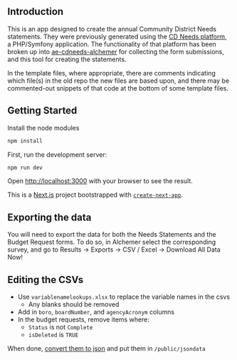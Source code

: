 ## Introduction
This is an app designed to create the annual Community District Needs statements.  They were previously generated using the [CD Needs platform](https://github.com/NYCPlanning/ose-CD-Needs), a PHP/Symfony application.  The functionality of that platform has been broken up into [ae-cdneeds-alchemer](https://github.com/NYCPlanning/ae-cdneeds-alchemer) for collecting the form submissions, and this tool for creating the statements.

In the template files, where appropriate, there are comments indicating which file(s) in the old repo the new files are based upon, and there may be commented-out snippets of that code at the bottom of some template files.

## Getting Started

Install the node modules
```bash
npm install
```

First, run the development server:
```bash
npm run dev
```

Open [http://localhost:3000](http://localhost:3000) with your browser to see the result.

This is a [Next.js](https://nextjs.org/) project bootstrapped with [`create-next-app`](https://github.com/vercel/next.js/tree/canary/packages/create-next-app).


## Exporting the data
You will need to export the data for both the Needs Statements and the Budget Request forms.  To do so, in Alchemer select the corresponding survey, and go to Results -> Exports -> CSV / Excel -> Download All Data Now!

## Editing the CSVs

- Use `variablenamelookups.xlsx` to replace the variable names in the csvs
  - Any blanks should be removed
- Add in `boro`, `boardNumber`, and `agencyAcronym` columns
- In the budget requests, remove items where:
  - `Status` is not `Complete`
  - `isDeleted` is `TRUE`

When done, [convert them to json](https://csvjson.com/csv2json) and put them in `/public/jsondata`